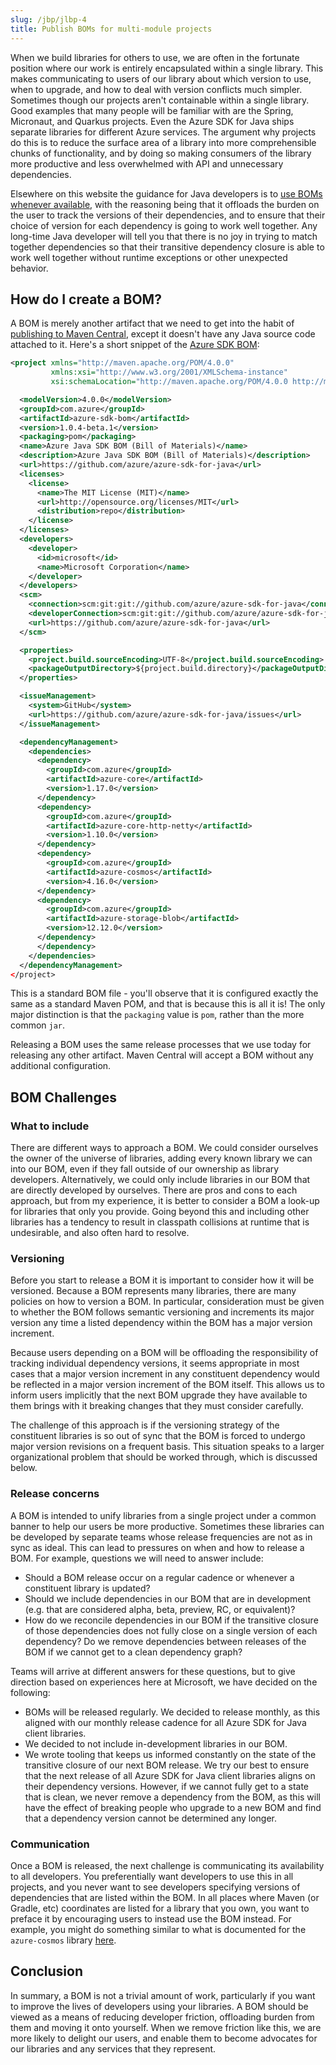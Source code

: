 ```yaml
---
slug: /jbp/jlbp-4
title: Publish BOMs for multi-module projects
---
```


When we build libraries for others to use, we are often in the fortunate position where our work is entirely encapsulated within a single library. This makes communicating to users of our library about which version to use, when to upgrade, and how to deal with version conflicts much simpler. Sometimes though our projects aren't containable within a single library. Good examples that many people will be familiar with are the Spring, Micronaut, and Quarkus projects. Even the Azure SDK for Java ships separate libraries for different Azure services. The argument why projects do this is to reduce the surface area of a library into more comprehensible chunks of functionality, and by doing so making consumers of the library more productive and less overwhelmed with API and unnecessary dependencies.

Elsewhere on this website the guidance for Java developers is to [use BOMs whenever available](/JBP-1), with the reasoning being that it offloads the burden on the user to track the versions of their dependencies, and to ensure that their choice of version for each dependency is going to work well together. Any long-time Java developer will tell you that there is no joy in trying to match together dependencies so that their transitive dependency closure is able to work well together without runtime exceptions or other unexpected behavior.

## How do I create a BOM?

A BOM is merely another artifact that we need to get into the habit of [publishing to Maven Central](/JLBP-3), except it doesn't have any Java source code attached to it. Here's a short snippet of the [Azure SDK BOM](https://github.com/Azure/azure-sdk-for-java/tree/main/sdk/boms/azure-sdk-bom):

```xml
<project xmlns="http://maven.apache.org/POM/4.0.0"
         xmlns:xsi="http://www.w3.org/2001/XMLSchema-instance"
         xsi:schemaLocation="http://maven.apache.org/POM/4.0.0 http://maven.apache.org/xsd/maven-4.0.0.xsd">

  <modelVersion>4.0.0</modelVersion>
  <groupId>com.azure</groupId>
  <artifactId>azure-sdk-bom</artifactId>
  <version>1.0.4-beta.1</version>
  <packaging>pom</packaging>
  <name>Azure Java SDK BOM (Bill of Materials)</name>
  <description>Azure Java SDK BOM (Bill of Materials)</description>
  <url>https://github.com/azure/azure-sdk-for-java</url>
  <licenses>
    <license>
      <name>The MIT License (MIT)</name>
      <url>http://opensource.org/licenses/MIT</url>
      <distribution>repo</distribution>
    </license>
  </licenses>
  <developers>
    <developer>
      <id>microsoft</id>
      <name>Microsoft Corporation</name>
    </developer>
  </developers>
  <scm>
    <connection>scm:git:git://github.com/azure/azure-sdk-for-java</connection>
    <developerConnection>scm:git:git://github.com/azure/azure-sdk-for-java</developerConnection>
    <url>https://github.com/azure/azure-sdk-for-java</url>
  </scm>

  <properties>
    <project.build.sourceEncoding>UTF-8</project.build.sourceEncoding>
    <packageOutputDirectory>${project.build.directory}</packageOutputDirectory>
  </properties>

  <issueManagement>
    <system>GitHub</system>
    <url>https://github.com/azure/azure-sdk-for-java/issues</url>
  </issueManagement>

  <dependencyManagement>
    <dependencies>
      <dependency>
        <groupId>com.azure</groupId>
        <artifactId>azure-core</artifactId>
        <version>1.17.0</version>
      </dependency>
      <dependency>
        <groupId>com.azure</groupId>
        <artifactId>azure-core-http-netty</artifactId>
        <version>1.10.0</version>
      </dependency>
      <dependency>
        <groupId>com.azure</groupId>
        <artifactId>azure-cosmos</artifactId>
        <version>4.16.0</version>
      </dependency>
      <dependency>
        <groupId>com.azure</groupId>
        <artifactId>azure-storage-blob</artifactId>
        <version>12.12.0</version>
      </dependency>
      </dependency>
    </dependencies>
  </dependencyManagement>
</project>
```

This is a standard BOM file - you'll observe that it is configured exactly the same as a standard Maven POM, and that is because this is all it is! The only major distinction is that the `packaging` value is `pom`, rather than the more common `jar`.

Releasing a BOM uses the same release processes that we use today for releasing any other artifact. Maven Central will accept a BOM without any additional configuration.

## BOM Challenges

### What to include

There are different ways to approach a BOM. We could consider ourselves the owner of the universe of libraries, adding every known library we can into our BOM, even if they fall outside of our ownership as library developers. Alternatively, we could only include libraries in our BOM that are directly developed by ourselves. There are pros and cons to each approach, but from my experience, it is better to consider a BOM a look-up for libraries that only you provide. Going beyond this and including other libraries has a tendency to result in classpath collisions at runtime that is undesirable, and also often hard to resolve.

### Versioning

Before you start to release a BOM it is important to consider how it will be versioned. Because a BOM represents many libraries, there are many policies on how to version a BOM. In particular, consideration must be given to whether the BOM follows semantic versioning and increments its major version any time a listed dependency within the BOM has a major version increment. 

Because users depending on a BOM will be offloading the responsibility of tracking individual dependency versions, it seems appropriate in most cases that a major version increment in any constituent dependency would be reflected in a major version increment of the BOM itself. This allows us to inform users implicitly that the next BOM upgrade they have available to them brings with it breaking changes that they must consider carefully.

The challenge of this approach is if the versioning strategy of the constituent libraries is so out of sync that the BOM is forced to undergo major version revisions on a frequent basis. This situation speaks to a larger organizational problem that should be worked through, which is discussed below.

### Release concerns

A BOM is intended to unify libraries from a single project under a common banner to help our users be more productive. Sometimes these libraries can be developed by separate teams whose release frequencies are not as in sync as ideal. This can lead to pressures on when and how to release a BOM. For example, questions we will need to answer include:

* Should a BOM release occur on a regular cadence or whenever a constituent library is updated?
* Should we include dependencies in our BOM that are in development (e.g. that are considered alpha, beta, preview, RC, or equivalent)?
* How do we reconcile dependencies in our BOM if the transitive closure of those dependencies does not fully close on a single version of each dependency? Do we remove dependencies between releases of the BOM if we cannot get to a clean dependency graph?

Teams will arrive at different answers for these questions, but to give direction based on experiences here at Microsoft, we have decided on the following:

* BOMs will be released regularly. We decided to release monthly, as this aligned with our monthly release cadence for all Azure SDK for Java client libraries.
* We decided to not include in-development libraries in our BOM.
* We wrote tooling that keeps us informed constantly on the state of the transitive closure of our next BOM release. We try our best to ensure that the next release of all Azure SDK for Java client libraries aligns on their dependency versions. However, if we cannot fully get to a state that is clean, we never remove a dependency from the BOM, as this will have the effect of breaking people who upgrade to a new BOM and find that a dependency version cannot be determined any longer.

### Communication

Once a BOM is released, the next challenge is communicating its availability to all developers. You preferentially want developers to use this in all projects, and you never want to see developers specifying versions of dependencies that are listed within the BOM. In all places where Maven (or Gradle, etc) coordinates are listed for a library that you own, you want to preface it by encouraging users to instead use the BOM instead. For example, you might do something similar to what is documented for the `azure-cosmos` library [here](https://github.com/Azure/azure-sdk-for-java/tree/main/sdk/cosmos/azure-cosmos#getting-started).

## Conclusion

In summary, a BOM is not a trivial amount of work, particularly if you want to improve the lives of developers using your libraries. A BOM should be viewed as a means of reducing developer friction, offloading burden from them and moving it onto yourself. When we remove friction like this, we are more likely to delight our users, and enable them to become advocates for our libraries and any services that they represent.
